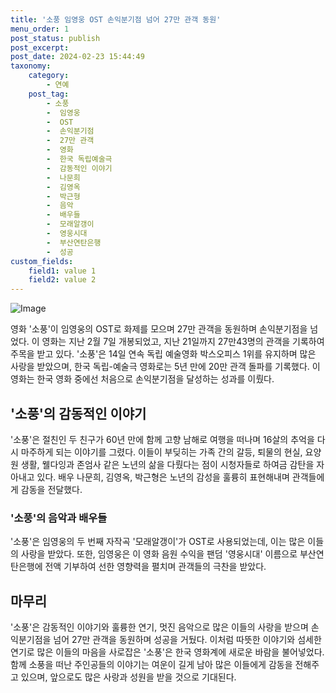 ```yaml
---
title: '소풍 임영웅 OST 손익분기점 넘어 27만 관객 동원'
menu_order: 1
post_status: publish
post_excerpt: 
post_date: 2024-02-23 15:44:49
taxonomy:
    category:
        - 연예
    post_tag:
        - 소풍
        -  임영웅
        -  OST
        -  손익분기점
        -  27만 관객
        -  영화
        -  한국 독립예술극
        -  감동적인 이야기
        -  나문희
        -  김영옥
        -  박근형
        -  음악
        -  배우들
        -  모래알갱이
        -  영웅시대
        -  부산연탄은행
        -  성공
custom_fields:
    field1: value 1
    field2: value 2
---
```


![Image](https://mimgnews.pstatic.net/image/076/2024/02/22/2024022201001559700212331_20240222180405491.jpg?type=w540)

영화 '소풍'이 임영웅의 OST로 화제를 모으며 27만 관객을 동원하며 손익분기점을 넘었다. 이 영화는 지난 2월 7일 개봉되었고, 지난 21일까지 27만43명의 관객을 기록하여 주목을 받고 있다. '소풍'은 14일 연속 독립 예술영화 박스오피스 1위를 유지하며 많은 사랑을 받았으며, 한국 독립-예술극 영화로는 5년 만에 20만 관객 돌파를 기록했다. 이 영화는 한국 영화 중에선 처음으로 손익분기점을 달성하는 성과를 이뤘다.
## '소풍'의 감동적인 이야기
'소풍'은 절친인 두 친구가 60년 만에 함께 고향 남해로 여행을 떠나며 16살의 추억을 다시 마주하게 되는 이야기를 그렸다. 이들이 부딪히는 가족 간의 갈등, 퇴물의 현실, 요양원 생활, 웰다잉과 존엄사 같은 노년의 삶을 다뤘다는 점이 시청자들로 하여금 감탄을 자아내고 있다. 배우 나문희, 김영옥, 박근형은 노년의 감성을 훌륭히 표현해내며 관객들에게 감동을 전달했다.
### '소풍'의 음악과 배우들
'소풍'은 임영웅의 두 번째 자작곡 '모래알갱이'가 OST로 사용되었는데, 이는 많은 이들의 사랑을 받았다. 또한, 임영웅은 이 영화 음원 수익을 팬덤 '영웅시대' 이름으로 부산연탄은행에 전액 기부하여 선한 영향력을 펼치며 관객들의 극찬을 받았다.
## 마무리
'소풍'은 감동적인 이야기와 훌륭한 연기, 멋진 음악으로 많은 이들의 사랑을 받으며 손익분기점을 넘어 27만 관객을 동원하며 성공을 거뒀다. 이처럼 따뜻한 이야기와 섬세한 연기로 많은 이들의 마음을 사로잡은 '소풍'은 한국 영화계에 새로운 바람을 불어넣었다. 함께 소풍을 떠난 주인공들의 이야기는 여운이 길게 남아 많은 이들에게 감동을 전해주고 있으며, 앞으로도 많은 사랑과 성원을 받을 것으로 기대된다.
